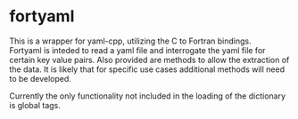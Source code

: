 # fortyaml
This is a wrapper for yaml-cpp, utilizing the C to Fortran bindings.  
Fortyaml is inteded to read a yaml file and interrogate the yaml file for certain key value pairs. Also provided are methods to allow the extraction of the data. It is likely that for specific use cases additional methods will need to be developed.

Currently the only functionality not included in the loading of the dictionary is global tags. 
